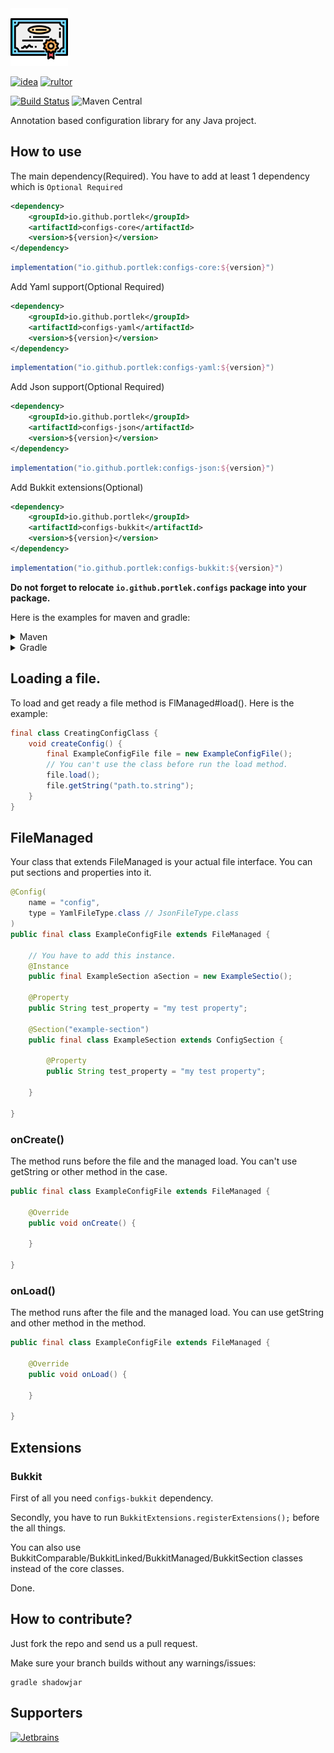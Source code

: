 <img src="logo/logo.svg" width="92px"/>

[![idea](https://www.elegantobjects.org/intellij-idea.svg)](https://www.jetbrains.com/idea/)
[![rultor](https://www.rultor.com/b/yegor256/rultor)](https://www.rultor.com/p/portlek/configs)

[![Build Status](https://travis-ci.com/portlek/configs.svg?branch=master)](https://travis-ci.com/portlek/configs)
![Maven Central](https://img.shields.io/maven-central/v/io.github.portlek/configs-core?label=version)

Annotation based configuration library for any Java project.

## How to use

The main dependency(Required). You have to add at least 1 dependency which is `Optional Required`
```xml
<dependency>
    <groupId>io.github.portlek</groupId>
    <artifactId>configs-core</artifactId>
    <version>${version}</version>
</dependency>
```
```groovy
implementation("io.github.portlek:configs-core:${version}")
```
Add Yaml support(Optional Required)
```xml
<dependency>
    <groupId>io.github.portlek</groupId>
    <artifactId>configs-yaml</artifactId>
    <version>${version}</version>
</dependency>
```
```groovy
implementation("io.github.portlek:configs-yaml:${version}")
```
Add Json support(Optional Required)
```xml
<dependency>
    <groupId>io.github.portlek</groupId>
    <artifactId>configs-json</artifactId>
    <version>${version}</version>
</dependency>
```
```groovy
implementation("io.github.portlek:configs-json:${version}")
```
Add Bukkit extensions(Optional)
```xml
<dependency>
    <groupId>io.github.portlek</groupId>
    <artifactId>configs-bukkit</artifactId>
    <version>${version}</version>
</dependency>
```
```groovy
implementation("io.github.portlek:configs-bukkit:${version}")
```
**Do not forget to relocate `io.github.portlek.configs` package into your package.**

Here is the examples for maven and gradle:
<details>
<summary>Maven</summary>

```xml
<plugin>
    <groupId>org.apache.maven.plugins</groupId>
    <artifactId>maven-shade-plugin</artifactId>
    <version>3.2.4</version>
    <configuration>
        <!-- Other settings -->
        <relocations>
            <relocation>
                <pattern>io.github.portlek.configs</pattern>
                <!-- Replace this -->
                <shadedPattern>your.package.path.to.relocate</shadedPattern>
            </relocation>
        </relocations>
    </configuration>
    <executions>
        <execution>
            <phase>package</phase>
            <goals>
                <goal>shade</goal>
            </goals>
        </execution>
    </executions>
</plugin>
```
</details>
<details>
<summary>Gradle</summary>

```groovy
plugins {
    id "com.github.johnrengelman.shadow" version "6.0.0"
}

shadowJar {
    relocate('io.github.portlek.configs', "your.package.path.to.relocate")
    // other stuffs.
}
```
</details>

## Loading a file.
To load and get ready a file method is FlManaged#load(). Here is the example:
```java
final class CreatingConfigClass {
    void createConfig() {
        final ExampleConfigFile file = new ExampleConfigFile();
        // You can't use the class before run the load method.
        file.load();
        file.getString("path.to.string");
    }
}
```

## FileManaged
Your class that extends FileManaged is your actual file interface. You can put sections and properties into it.
```java
@Config(
    name = "config",
    type = YamlFileType.class // JsonFileType.class
)
public final class ExampleConfigFile extends FileManaged {

    // You have to add this instance.
    @Instance
    public final ExampleSection aSection = new ExampleSectio();

    @Property
    public String test_property = "my test property";

    @Section("example-section")
    public final class ExampleSection extends ConfigSection {
    
        @Property
        public String test_property = "my test property";

    }

}
```
### onCreate()
The method runs before the file and the managed load. You can't use getString or other method in the case.
```java
public final class ExampleConfigFile extends FileManaged {

    @Override
    public void onCreate() {
        
    }

}
```
### onLoad()
The method runs after the file and the managed load. You can use getString and other method in the method.
```java
public final class ExampleConfigFile extends FileManaged {

    @Override
    public void onLoad() {
        
    }

}
```
## Extensions
### Bukkit
First of all you need `configs-bukkit` dependency.

Secondly, you have to run `BukkitExtensions.registerExtensions();` before the all things.

You can also use BukkitComparable/BukkitLinked/BukkitManaged/BukkitSection classes instead of the core classes.

Done.

## How to contribute?
Just fork the repo and send us a pull request.

Make sure your branch builds without any warnings/issues:

```
gradle shadowjar
```

## Supporters
[![Jetbrains](jetbrains/jetbrains.svg)](https://www.jetbrains.com/?from=configs)
